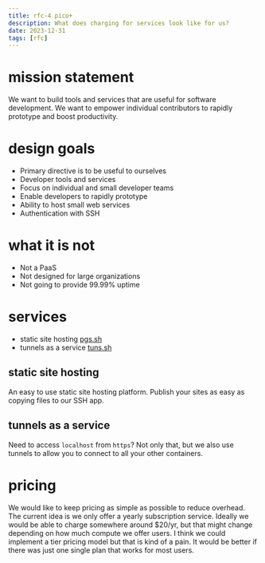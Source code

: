 ```yaml
---
title: rfc-4 pico+
description: What does charging for services look like for us?
date: 2023-12-31
tags: [rfc]
---
```


# mission statement

We want to build tools and services that are useful for software development. We
want to empower individual contributors to rapidly prototype and boost
productivity.

# design goals

- Primary directive is to be useful to ourselves
- Developer tools and services
- Focus on individual and small developer teams
- Enable developers to rapidly prototype
- Ability to host small web services
- Authentication with SSH

# what it is not

- Not a PaaS
- Not designed for large organizations
- Not going to provide 99.99% uptime

# services

- static site hosting [pgs.sh](https://pgs.sh)
- tunnels as a service [tuns.sh](https://tuns.sh)

## static site hosting

An easy to use static site hosting platform. Publish your sites as easy as
copying files to our SSH app.

## tunnels as a service

Need to access `localhost` from `https`? Not only that, but we also use tunnels
to allow you to connect to all your other containers.

# pricing

We would like to keep pricing as simple as possible to reduce overhead. The
current idea is we only offer a yearly subscription service. Ideally we would be
able to charge somewhere around $20/yr, but that might change depending on how
much compute we offer users. I think we could implement a tier pricing model but
that is kind of a pain. It would be better if there was just one single plan
that works for most users.
